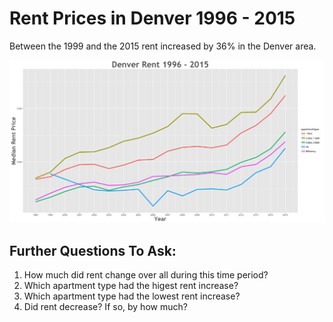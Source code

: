 Rent Prices in Denver 1996 - 2015
================

Between the 1999 and the 2015 rent increased by 36% in the Denver area.

![](../images/denver.png)

Further Questions To Ask:
-------------------------

1.  How much did rent change over all during this time period?
2.  Which apartment type had the higest rent increase?
3.  Which apartment type had the lowest rent increase?
4.  Did rent decrease? If so, by how much?
